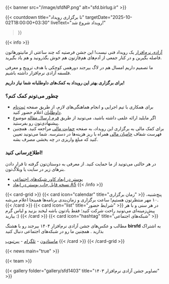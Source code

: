 ---
---

{{< banner src="/image/sfdNP.png" alt="sfd.birlug.ir" >}}

{{< countdown
    title="تا برگزاری رویداد"
    targetDate="2025-10-02T18:00:00+03:30"
    liveText="رویداد شروع شد!"
>}}

{{< info >}}


[آزادی نرم‌افزار](https://digitalfreedoms.org/fa/sfd) یک رویداد فنی نیست!
این جشن فرصتیه که چند ساعتی از مانیتورهاتون فاصله بگیرین و در کنار جمعی از آدم‌های هم‌فازتون
هم خوش بگذرونید و هم یاد بگیرید.

ما تصمیم داریم امسال هم در لاگ بیرجند دورهمی کوچکی با هدف ترویج و معرفی فلسفه آزادی نرم‌افزار داشته باشیم.

**برای برگزاری بهتر این رویداد به کمک‌های داوطلبانه شما نیاز داریم!**

### چطور می‌تونم کمک کنم؟

- برای همکاری با تیم اجرایی و انجام هماهنگی‌های لازم،
  از طریق صفحه [ثبت‌نام داوطلبان](/staff) اعلام حضور کنید.
- اگر مایلید ارائه علمی داشته باشید، می‌تونید از طریق
  [فرم ارسال مقاله](/call-for-paper) موضوع پیشنهادی‌تون رو بفرستید.
- برای کمک مالی به برگزاری این رویداد، به صفحه [حمایت مالی](/donation) مراجعه کنید.
  همچنین فهرست شفاف [حامیان مالی](/sponsors) همراه با ریز هزینه‌ها در دسترسه.
  شما می‌تونید تعیین کنید که مبلغ واریزی در چه بخشی مصرف بشه.

### اطلاع‌رسانی کنید!
در هر حالتی می‌تونید از ما حمایت کنید. از معرفی به دوستان‌تون گرفته تا قرار دادن بنرهای زیر در سایت یا وبلاگ‌تون.
- [پوستر در ابعاد کاور شبکه‌های اجتماعی](/image/poster/sfd-social.png)
- [نسخه قابل چاپ پوستر در ابعاد A5](/image/poster/sfd-a5.png)
{{< /info >}}

{{< card-grid >}}
{{< card icon="calendar" title="زمان برگزاری" >}}
پنج‌شنبه، ۱۰ مهر منتظرتون هستیم!
ساعت برگزاری و زمان‌بندی برنامه‌ها همینجا اعلام می‌شه.
{{< /card >}}
{{< card icon="list" title="شرایط حضور" >}}
در هر سنی و با هر پیش‌زمینه‌ای می‌تونید راحت شرکت کنید؛ فقط یادتون باشه لبخند بزنید و لباس گرم بیارید :)
{{< /card >}}
{{< card icon="hashtag" title="شبکه‌های اجتماعی" >}}

مطالب و عکس‌های جشن آزادی نرم‌افزار ۱۴۰۴ بیرجند رو با هشتگ <b>birsfd</b> به اشتراک بذارید
. همچنین ما رو در شبکه‌های اجتماعی دنبال کنید

[ماستادون](https://khiar.net/@BirLug) - [تلگرام](https://t.me/birlug) - [پیرتیوب](https://tubedu.org/c/birlug)
{{< /card >}}
{{< /card-grid >}}

{{< news main="true" >}}

{{< team >}}

{{< gallery folder="gallery/sfd1403" title="تصاویر جشن آزادی نرم‌افزار ۱۴۰۳" >}}
